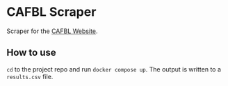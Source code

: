 # CAFBL Scraper
Scraper for the [CAFBL Website](https://www.cafbl.cat/ESP/02_ElColegiado/Buscador-Administradores).

## How to use
`cd` to the project repo and run `docker compose up`.
The output is written to a `results.csv` file.

